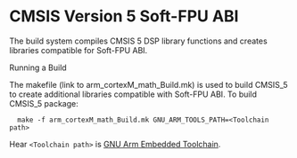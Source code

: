 # CMSIS Version 5 Soft-FPU ABI

The build system compiles CMSIS 5 DSP library functions and creates libraries compatible for Soft-FPU ABI.

Running a Build

The makefile (link to arm_cortexM_math_Build.mk) is used to build CMSIS_5 to create additional libraries compatible with Soft-FPU ABI.
To build CMSIS_5 package:

```
  make -f arm_cortexM_math_Build.mk GNU_ARM_TOOLS_PATH=<Toolchain path>
```

Hear ``` <Toolchain path> ``` is [GNU Arm Embedded Toolchain](https://developer.arm.com/open-source/gnu-toolchain/gnu-rm/downloads).
